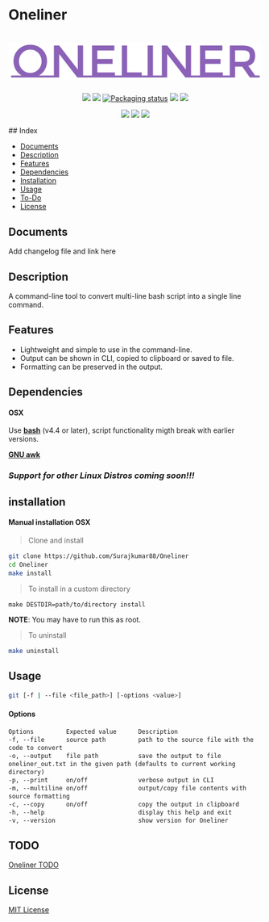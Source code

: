 #  Oneliner

# ![logo](imgs/oneliner-logo.png)

<p align="center">
<a href="./LICENSE"><img src="https://img.shields.io/badge/license-MIT-blue.svg"></a>
<a href="https://github.com/Surajkumar88/Oneliner/releases"><img src="https://img.shields.io/github/v/release/Surajkumar88/Oneliner"></a>
<a href="https://repology.org/metapackage/oneliner"><img src="https://repology.org/badge/tiny-repos/oneliner.svg" alt="Packaging status"></a>
<a href="https://tiswww.case.edu/php/chet/bash/bashtop.html"><img src="https://img.shields.io/badge/Bash-v4.4%5E-green?logo=GNU%20bash"></a>
<a href="https://github.com/Surajkumar88/Oneliner/actions/workflows/make_test.yml"><img src="https://github.com/Surajkumar88/Oneliner/actions/workflows/make_test.yml/badge.svg"></a>
</p>

<p align="center">
<a><img src="https://img.shields.io/badge/-OSX-grey?logo=apple"></a>
<a><img src="https://img.shields.io/badge/-Ubuntu-grey?logo=ubuntu"></a>
<a><img src="https://img.shields.io/badge/-Centos-grey?logo=centos"></a>
</p>
## Index

* [Documents](#documents)
* [Description](#description)
* [Features](#features)
* [Dependencies](#dependencies)
* [Installation](#installation)
* [Usage](#usage)
* [To-Do](#to-do)
* [License](#license)

## Documents

Add changelog file and link here

## Description

A command-line tool to convert multi-line bash script into a single line command.

## Features

* Lightweight and simple to use in the command-line.
* Output can be shown in CLI, copied to clipboard or saved to file.
* Formatting can be preserved in the output.

## Dependencies

#### OSX

Use **[bash](https://www.gnu.org/software/bash/)** (v4.4 or later), script functionality migth break with earlier versions. 

**[GNU awk](https://www.gnu.org/software/gawk/)**

### *Support for other Linux Distros coming soon!!!*

## installation

#### Manual installation OSX

> Clone and install 

```bash
git clone https://github.com/Surajkumar88/Oneliner
cd Oneliner
make install
```
> To install in a custom directory
```
make DESTDIR=path/to/directory install
```

**NOTE**: You may have to run this as root.
> To uninstall

```bash
make uninstall
```
## Usage
```bash
git [-f | --file <file_path>] [-options <value>]
```
#### Options

    Options         Expected value      Description
    -f, --file      source path         path to the source file with the code to convert
    -o, --output    file path           save the output to file oneliner_out.txt in the given path (defaults to current working directory)
    -p, --print     on/off              verbose output in CLI
    -m, --multiline on/off              output/copy file contents with source formatting 
    -c, --copy      on/off              copy the output in clipboard 
    -h, --help                          display this help and exit
    -v, --version                       show version for Oneliner

## TODO

[Oneliner TODO](https://github.com/users/Surajkumar88/projects/2)

## License

[MIT License](LICENSE.md)
